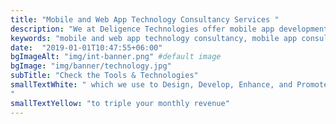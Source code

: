 ```yaml
---
title: "Mobile and Web App Technology Consultancy Services "
description: "We at Deligence Technologies offer mobile app development services using the latest technologies. Our technology experts have experience in Flutter, React, PHP etc"
keywords: "mobile and web app technology consultancy, mobile app consultancy services, mobile app development technologies"
date:  "2019-01-01T10:47:55+06:00"
bgImageAlt: "img/int-banner.png" #default image
bgImage: "img/banner/technology.jpg" 
subTitle: "Check the Tools & Technologies"
smallTextWhite: " which we use to Design, Develop, Enhance, and Promote your apps and
"
smallTextYellow: "to triple your monthly revenue"
---
```


